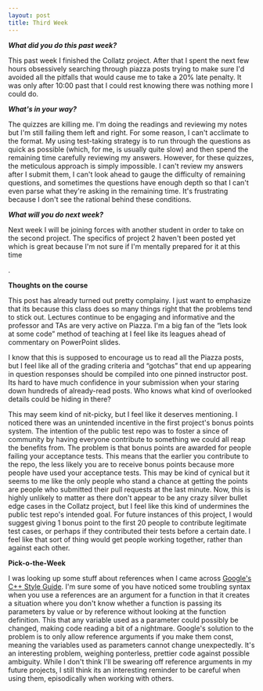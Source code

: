 ```yaml
---
layout: post
title: Third Week
---
```

<p><b><i>What did you do this past week?</i></b></p>
<p>This past week I finished the Collatz project. After that I spent the next few hours obsessively searching through piazza posts trying to make sure I'd avoided all the pitfalls that would cause me to take a 20% late penalty. It was only after 10:00 past that I could rest knowing there was nothing more I could do.</p>
<p><b><i>What's in your way?</i></b></p>
<p>The quizzes are killing me. I'm doing the readings and reviewing my notes but I'm still failing them left and right. For some reason, I can't acclimate to the format. My using test-taking strategy is to run through the questions as quick as possible (which, for me, is usually quite slow) and then spend the remaining time carefully reviewing my answers. However, for these quizzes, the meticulous approach is simply impossible. I can't review my answers after I submit them, I can't look ahead to gauge the difficulty of remaining questions, and sometimes the questions have enough depth so that I can't even parse what they're asking in the remaining time. It's frustrating because I don't see the rational behind these conditions.</p>
<p><b><i>What will you do next week?</i></b></p>
<p>Next week I will be joining forces with another student in order to take on the second project. The specifics of project 2 haven't been posted yet which is great because I'm not sure if I'm mentally prepared for it at this time</p>.
<p><b>Thoughts on the course</b></p>
<p>This post has already turned out pretty complainy. I just want to emphasize that its because this class does so many things right that the problems tend to stick out. Lectures continue to be engaging and informative and the professor and TAs are very active on Piazza. I'm a big fan of the “lets look at some code” method of teaching at I feel like its leagues ahead of commentary on PowerPoint slides.</p>
<p>I know that this is supposed to encourage us to read all the Piazza posts, but I feel like all of the grading criteria and “gotchas” that end up appearing in question responses should be compiled into one pinned instructor post. Its hard to have much confidence in your submission when your staring down hundreds of already-read posts. Who knows what kind of overlooked details could be hiding in there?</p>
<p>This may seem kind of nit-picky, but I feel like it deserves mentioning. I noticed there was an unintended incentive in the first project's bonus points system. The intention of the public test repo was to foster a since of community by having everyone contribute to something we could all reap the benefits from. The problem is that bonus points are awarded for people failing your acceptance tests. This means that the earlier you contribute to the repo, the less likely you are to receive bonus points because more people have used your acceptance tests. This may be kind of cynical but it seems to me like the only people who stand a chance at getting the points are people who submitted their pull requests at the last minute. Now, this is highly unlikely to matter as there don't appear to be any crazy silver bullet edge cases in the Collatz project, but I feel like this kind of undermines the public test repo's intended goal. For future instances of this project, I would suggest giving 1 bonus point to the first 20 people to contribute legitimate test cases, or perhaps if they contributed their tests before a certain date. I feel like that sort of thing would get people working together, rather than against each other.</p>
<p><b>Pick-o-the-Week</b></p>
<p>I was looking up some stuff about references when I came across <a href="https://google.github.io/styleguide/cppguide.html#Reference_Arguments">Google's C++ Style Guide</a>. I'm sure some of you have noticed some troubling syntax when you use a references are an argument for a function in that it creates a situation where you don't know whether a function is passing its parameters by value or by reference without looking at the function definition. This that any variable used as a parameter could possibly be changed, making code reading a bit of a nightmare. Google's  solution to the problem is to only allow reference arguments if you make them const, meaning the variables used as parameters cannot change unexpectedly. It's an interesting problem, weighing ponterless, prettier code against possible ambiguity. While I don't think I'll be swearing off reference arguments in my future projects, I still think its an interesting reminder to be careful when using them, episodically when working with others.</p>
